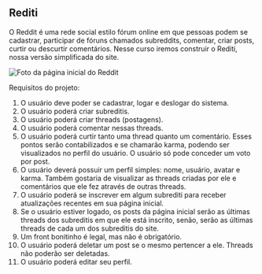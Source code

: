 ## Rediti

O Reddit é uma rede social estilo fórum online em que pessoas podem se cadastrar, participar de fóruns chamados subreddits, comentar, criar posts, curtir ou descurtir comentários. Nesse curso iremos construir o Rediti, nossa versão simplificada do site.

![Foto da página inicial do Reddit](https://i.imgur.com/KYcETZT.png "Reddit")

Requisitos do projeto:

1. O usuário deve poder se cadastrar, logar e deslogar do sistema.
2. O usuário poderá criar subreditis.
3. O usuário poderá criar threads (postagens).
4. O usuário poderá comentar nessas threads.
5. O usuário poderá curtir tanto uma thread quanto um comentário. Esses pontos serão contabilizados e se chamarão karma, podendo ser visualizados no perfil do usuário. O usuário só pode conceder um voto por post.
6. O usuário deverá possuir um perfil simples: nome, usuário, avatar e karma. Também gostaria de visualizar as threads criadas por ele e comentários que ele fez através de outras threads.
7. O usuário poderá se inscrever em algum subrediti para receber atualizações recentes em sua página inicial.
8. Se o usuário estiver logado, os posts da página inicial serão as últimas threads dos subreditis em que ele está inscrito, senão, serão as últimas threads de cada um dos subreditis do site.
9. Um front bonitinho é legal, mas não é obrigatório.
10. O usuário poderá deletar um post se o mesmo pertencer a ele. Threads não poderão ser deletadas.
11. O usuário poderá editar seu perfil.
